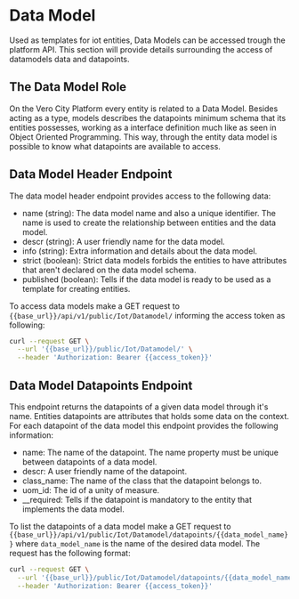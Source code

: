 # Data Model
Used as templates for iot entities, Data Models can be accessed trough the platform API. This section will provide details surrounding the access of 
datamodels data and datapoints. 

## The Data Model Role 
On the Vero City Platform every entity is related to a Data Model. Besides acting as a type, models describes the datapoints minimum schema that its entities  possesses, working as a interface definition much like as seen in Object Oriented Programming. This way, through the entity data model is possible to know what datapoints are available to access.

## Data Model Header Endpoint
The data model header endpoint provides access to the following data:

- name (string): The data model name and also a unique identifier. The name is used to create the relationship between entities and the data model.
- descr (string): A user friendly name for the data model.
- info (string): Extra information and details about the data model.
- strict (boolean): Strict data models forbids the entities to have attributes that aren't declared on the data model schema.
- published (boolean): Tells if the data model is ready to be used as a template for creating entities.

To access data models make a GET request to `{{base_url}}/api/v1/public/Iot/Datamodel/` informing the access token as following:

```bash
curl --request GET \
  --url '{{base_url}}/public/Iot/Datamodel/' \
  --header 'Authorization: Bearer {{access_token}}'

```

## Data Model Datapoints Endpoint
This endpoint returns the datapoints of a given data model through it's name. Entities datapoints are attributes that holds some data on the context. For each datapoint of the data model this endpoint provides the following information:

- name: The name of the datapoint. The name property must be unique between datapoints of a data model.
- descr: A user friendly name of the datapoint.
- class_name: The name of the class that the datapoint belongs to.
- uom_id: The id of a unity of measure.
- __required: Tells if the datapoint is mandatory to the entity that implements the data model.

To list the datapoints of a data model make a GET request to `{{base_url}}/api/v1/public/Iot/Datamodel/datapoints/{{data_model_name}}` where `data_model_name` is the name of the desired data model. The request has the following format:

```bash
curl --request GET \
  --url '{{base_url}}/public/Iot/Datamodel/datapoints/{{data_model_name}}' \
  --header 'Authorization: Bearer {{access_token}}'

```
